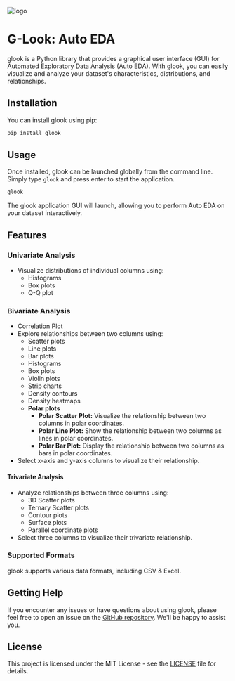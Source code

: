 
![logo](https://raw.githubusercontent.com/gaurang157/glook/main/assets/pixelcut-export.png)
# G-Look: Auto EDA

glook is a Python library that provides a graphical user interface (GUI) for Automated Exploratory Data Analysis (Auto EDA). With glook, you can easily visualize and analyze your dataset's characteristics, distributions, and relationships.

## Installation

You can install glook using pip:

```bash
pip install glook
```

## Usage

Once installed, glook can be launched globally from the command line. Simply type `glook` and press enter to start the application.

```bash
glook
```

The glook application GUI will launch, allowing you to perform Auto EDA on your dataset interactively.

## Features

### Univariate Analysis
- Visualize distributions of individual columns using:
  - Histograms
  - Box plots
  - Q-Q plot


### Bivariate Analysis
- Correlation Plot
- Explore relationships between two columns using:
  - Scatter plots
  - Line plots
  - Bar plots
  - Histograms
  - Box plots
  - Violin plots
  - Strip charts
  - Density contours
  - Density heatmaps
  - **Polar plots**
    - **Polar Scatter Plot:** Visualize the relationship between two columns in polar coordinates.
    - **Polar Line Plot:** Show the relationship between two columns as lines in polar coordinates.
    - **Polar Bar Plot:** Display the relationship between two columns as bars in polar coordinates.
- Select x-axis and y-axis columns to visualize their relationship.

#### Trivariate Analysis

- Analyze relationships between three columns using:
  - 3D Scatter plots
  - Ternary Scatter plots
  - Contour plots
  - Surface plots
  - Parallel coordinate plots
- Select three columns to visualize their trivariate relationship.

### Supported Formats

glook supports various data formats, including CSV & Excel.

## Getting Help

If you encounter any issues or have questions about using glook, please feel free to open an issue on the [GitHub repository](https://github.com/gaurang157/glook/). We'll be happy to assist you.

## License

This project is licensed under the MIT License - see the [LICENSE](https://opensource.org/license/mit) file for details.
